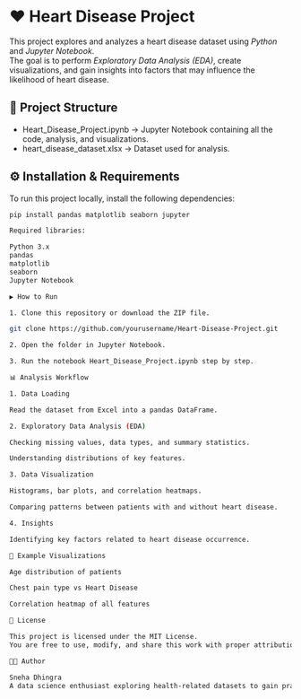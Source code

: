 # ❤ Heart Disease Project

This project explores and analyzes a heart disease dataset using *Python* and *Jupyter Notebook*.  
The goal is to perform *Exploratory Data Analysis (EDA)*, create visualizations, and gain insights into factors that may influence the likelihood of heart disease.

## 📂 Project Structure
- Heart_Disease_Project.ipynb → Jupyter Notebook containing all the code, analysis, and visualizations.  
- heart_disease_dataset.xlsx → Dataset used for analysis.  

## ⚙ Installation & Requirements
To run this project locally, install the following dependencies:

```bash
pip install pandas matplotlib seaborn jupyter

Required libraries:

Python 3.x
pandas
matplotlib
seaborn
Jupyter Notebook

▶ How to Run

1. Clone this repository or download the ZIP file.

git clone https://github.com/yourusername/Heart-Disease-Project.git

2. Open the folder in Jupyter Notebook.

3. Run the notebook Heart_Disease_Project.ipynb step by step.

📊 Analysis Workflow

1. Data Loading

Read the dataset from Excel into a pandas DataFrame.

2. Exploratory Data Analysis (EDA)

Checking missing values, data types, and summary statistics.

Understanding distributions of key features.

3. Data Visualization

Histograms, bar plots, and correlation heatmaps.

Comparing patterns between patients with and without heart disease.

4. Insights

Identifying key factors related to heart disease occurrence.

📸 Example Visualizations

Age distribution of patients

Chest pain type vs Heart Disease

Correlation heatmap of all features

📜 License

This project is licensed under the MIT License.
You are free to use, modify, and share this work with proper attribution.

👩‍💻 Author

Sneha Dhingra
A data science enthusiast exploring health-related datasets to gain practical insights.
